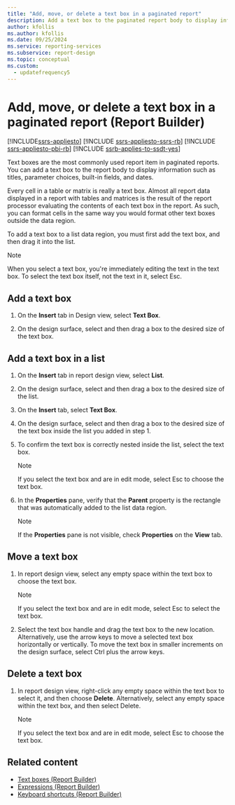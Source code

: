 ```yaml
---
title: "Add, move, or delete a text box in a paginated report"
description: Add a text box to the paginated report body to display information such as titles, parameter choices, built-in fields, and dates in Report Builder.
author: kfollis
ms.author: kfollis
ms.date: 09/25/2024
ms.service: reporting-services
ms.subservice: report-design
ms.topic: conceptual
ms.custom:
  - updatefrequency5
---
```

# Add, move, or delete a text box in a paginated report (Report Builder)

[!INCLUDE[ssrs-appliesto](../../includes/ssrs-appliesto.md)] [!INCLUDE [ssrs-appliesto-ssrs-rb](../../includes/ssrs-appliesto-ssrs-rb.md)] [!INCLUDE [ssrs-appliesto-pbi-rb](../../includes/ssrs-appliesto-pbi-rb.md)] [!INCLUDE [ssrb-applies-to-ssdt-yes](../../includes/ssrb-applies-to-ssdt-yes.md)]

  Text boxes are the most commonly used report item in paginated reports. You can add a text box to the report body to display information such as titles, parameter choices, built-in fields, and dates.  
  
 Every cell in a table or matrix is really a text box. Almost all report data displayed in a report with tables and matrices is the result of the report processor evaluating the contents of each text box in the report. As such, you can format cells in the same way you would format other text boxes outside the data region.  
  
 To add a text box to a list data region, you must first add the text box, and then drag it into the list.  
  
> [!NOTE]  
>  When you select a text box, you're immediately editing the text in the text box. To select the text box itself, not the text in it, select Esc.  
  
## Add a text box  
  
1.  On the **Insert** tab in Design view, select **Text Box**.  
  
1.  On the design surface, select and then drag a box to the desired size of the text box.  
  
## Add a text box in a list  
  
1.  On the **Insert** tab in report design view, select **List**.  
  
1.  On the design surface, select and then drag a box to the desired size of the list.  
  
1.  On the **Insert** tab, select **Text Box**.  
  
1.  On the design surface, select and then drag a box to the desired size of the text box inside the list you added in step 1.   
  
1.  To confirm the text box is correctly nested inside the list, select the text box.  
  
    > [!NOTE]  
    >  If you select the text box and are in edit mode, select Esc to choose the text box.  
  
1.  In the **Properties** pane, verify that the **Parent** property is the rectangle that was automatically added to the list data region.  
  
    > [!NOTE]  
    >  If the **Properties** pane is not visible, check **Properties** on the **View** tab.  
  
## Move a text box  
  
1.  In report design view, select any empty space within the text box to choose the text box.  
  
    > [!NOTE]  
    >  If you select the text box and are in edit mode, select Esc to select the text box.  
  
1.  Select the text box handle and drag the text box to the new location.   
    Alternatively, use the arrow keys to move a selected text box horizontally or vertically. To move the text box in smaller increments on the design surface, select Ctrl plus the arrow keys.  
  
## Delete a text box  
  
1.  In report design view, right-click any empty space within the text box to select it, and then choose **Delete**. Alternatively, select any empty space within the text box, and then select Delete.  
  
    > [!NOTE]  
    >  If you select the text box and are in edit mode, select Esc to choose the text box.  
  
## Related content

- [Text boxes &#40;Report Builder&#41;](../../reporting-services/report-design/text-boxes-report-builder-and-ssrs.md)
- [Expressions &#40;Report Builder&#41;](../../reporting-services/report-design/expressions-report-builder-and-ssrs.md)
- [Keyboard shortcuts &#40;Report Builder&#41;](../../reporting-services/report-builder/keyboard-shortcuts-report-builder.md)
